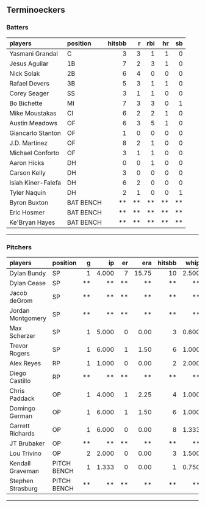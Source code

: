 ## Terminoeckers

### Batters

 
|players            |position  | hitsbb|  r| rbi| hr| sb| 
|:------------------|:---------|------:|--:|---:|--:|--:| 
|Yasmani Grandal    |C         |      3|  3|   1|  1|  0| 
|Jesus Aguilar      |1B        |      7|  2|   3|  1|  0| 
|Nick Solak         |2B        |      6|  4|   0|  0|  0| 
|Rafael Devers      |3B        |      5|  3|   1|  1|  0| 
|Corey Seager       |SS        |      3|  1|   1|  0|  0| 
|Bo Bichette        |MI        |      7|  3|   3|  0|  1| 
|Mike Moustakas     |CI        |      6|  2|   2|  1|  0| 
|Austin Meadows     |OF        |      6|  3|   5|  1|  0| 
|Giancarlo Stanton  |OF        |      1|  0|   0|  0|  0| 
|J.D. Martinez      |OF        |      8|  2|   1|  0|  0| 
|Michael Conforto   |OF        |      3|  1|   1|  0|  0| 
|Aaron Hicks        |DH        |      0|  0|   1|  0|  0| 
|Carson Kelly       |DH        |      3|  0|   0|  0|  0| 
|Isiah Kiner-Falefa |DH        |      6|  2|   0|  0|  0| 
|Tyler Naquin       |DH        |      2|  1|   0|  0|  1| 
|Byron Buxton       |BAT BENCH |     **| **|  **| **| **| 
|Eric Hosmer        |BAT BENCH |     **| **|  **| **| **| 
|Ke'Bryan Hayes     |BAT BENCH |     **| **|  **| **| **| 


* * *

### Pitchers

 
|players           |position    |  g|    ip| er|   era| hitsbb|  whip| so|  w| sv| 
|:-----------------|:-----------|--:|-----:|--:|-----:|------:|-----:|--:|--:|--:| 
|Dylan Bundy       |SP          |  1| 4.000|  7| 15.75|     10| 2.500|  3|  0|  0| 
|Dylan Cease       |SP          | **|    **| **|    **|     **|    **| **| **| **| 
|Jacob deGrom      |SP          | **|    **| **|    **|     **|    **| **| **| **| 
|Jordan Montgomery |SP          | **|    **| **|    **|     **|    **| **| **| **| 
|Max Scherzer      |SP          |  1| 5.000|  0|  0.00|      3| 0.600|  7|  1|  0| 
|Trevor Rogers     |SP          |  1| 6.000|  1|  1.50|      6| 1.000|  7|  1|  0| 
|Alex Reyes        |RP          |  1| 1.000|  0|  0.00|      2| 2.000|  3|  0|  1| 
|Diego Castillo    |RP          | **|    **| **|    **|     **|    **| **| **| **| 
|Chris Paddack     |OP          |  1| 4.000|  1|  2.25|      4| 1.000|  2|  0|  0| 
|Domingo German    |OP          |  1| 6.000|  1|  1.50|      6| 1.000|  6|  1|  0| 
|Garrett Richards  |OP          |  1| 6.000|  0|  0.00|      8| 1.333|  4|  1|  0| 
|JT Brubaker       |OP          | **|    **| **|    **|     **|    **| **| **| **| 
|Lou Trivino       |OP          |  2| 2.000|  0|  0.00|      3| 1.500|  1|  0|  0| 
|Kendall Graveman  |PITCH BENCH |  1| 1.333|  0|  0.00|      1| 0.750|  0|  0|  0| 
|Stephen Strasburg |PITCH BENCH | **|    **| **|    **|     **|    **| **| **| **| 


* * *



